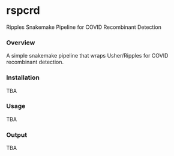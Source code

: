 # rspcrd
Ripples Snakemake Pipeline for COVID Recombinant Detection


### Overview

A simple snakemake pipeline that wraps Usher/Ripples for COVID recombinant detection.

### Installation

TBA

### Usage

TBA

### Output

TBA
